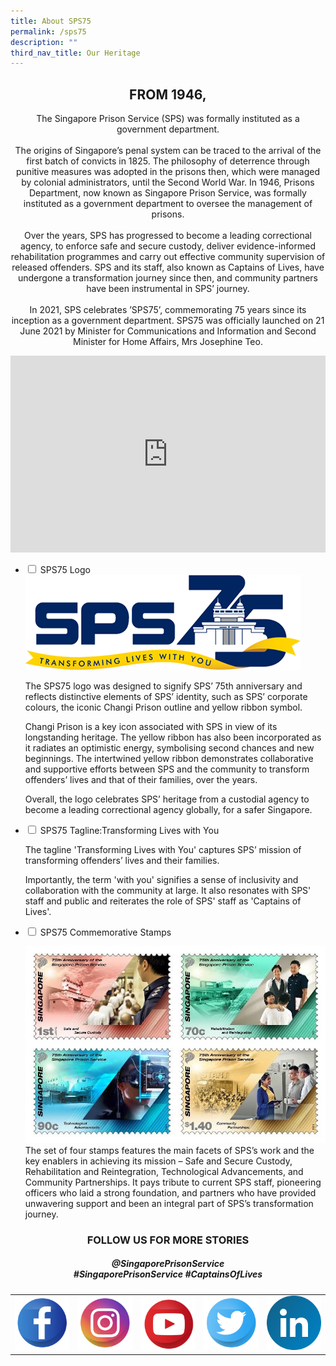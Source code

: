 ```yaml
---
title: About SPS75
permalink: /sps75
description: ""
third_nav_title: Our Heritage
---
```

<!DOCTYPE html>
<html>
<head>
<style>
body {
  background-image: url('/images/SPS75/sps75_faded_bg.png');
  background-repeat: no-repeat;
}
</style>
</head>
<body>
<center><h2>FROM 1946,</h2>
	
<p>The Singapore Prison Service (SPS) was formally instituted as a government department.<br>
&nbsp;<br>
The origins of Singapore’s penal system can be traced to the arrival of the first batch of convicts in 1825. The philosophy of deterrence through punitive measures was adopted in the prisons then, which were managed by colonial administrators, until the Second World War. In 1946, Prisons Department, now known as Singapore Prison Service, was formally instituted as a government department to oversee the management of prisons.<br>
&nbsp;<br>
Over the years, SPS has progressed to become a leading correctional agency, to enforce safe and secure custody, deliver evidence-informed rehabilitation programmes and carry out effective community supervision of released offenders. SPS and its staff, also known as Captains of Lives, have undergone a transformation journey since then, and community partners have been instrumental in SPS’ journey.<br>
&nbsp;<br>
In 2021, SPS celebrates ’SPS75’, commemorating 75 years since its inception as a government department. SPS75 was officially launched on 21 June 2021 by Minister for Communications and Information and Second Minister for Home Affairs, Mrs Josephine Teo.</p></center>
</body>
</html>	

<iframe title="YouTube video player" src="https://www.youtube.com/embed/aZ1DbO7epB0" width="100%" height="315" frameborder="0" allowfullscreen="allowfullscreen"></iframe>


<ul class="jekyllcodex_accordion">
  <li>
    <input type="checkbox" id="accordion1">
    <label for="accordion1">SPS75 Logo</label>
    <div>
      <img src="/images/SPS75/sps75-logo.png" alt=""><br><p>The SPS75 logo was designed to signify SPS’ 75th anniversary and reflects distinctive elements of SPS’ identity, such as SPS’ corporate colours, the iconic Changi Prison outline and yellow ribbon symbol.</p>

<p>Changi Prison is a key icon associated with SPS in view of its longstanding heritage. The yellow ribbon has also been incorporated as it radiates an optimistic energy, symbolising second chances and new beginnings. The intertwined yellow ribbon demonstrates collaborative and supportive efforts between SPS and the community to transform offenders’ lives and that of their families, over the years.</p>

<p>Overall, the logo celebrates SPS’ heritage from a custodial agency to become a leading correctional agency globally, for a safer Singapore.</p>
    </div>
	</li>  
  <li>
    <input type="checkbox" id="accordion2">
    <label for="accordion2">SPS75 Tagline:Transforming Lives with You</label>
    <div>
      <p>The tagline 'Transforming Lives with You' captures SPS’ mission of transforming offenders’ lives and their families.</p><p>Importantly, the term 'with you' signifies a sense of inclusivity and collaboration with the community at large. It also resonates with SPS' staff and public and reiterates the role of SPS' staff as 'Captains of Lives'.</p>
    </div>
  </li>
  <li>
    <input type="checkbox" id="accordion3">
    <label for="accordion3">SPS75 Commemorative Stamps</label>
    <div>
      <p>
       <img src="/images/SPS75/sps75-stamps-cropped.jpg" alt=""><br>The set of four stamps features the main facets of SPS’s work and the key enablers in achieving its mission – Safe and Secure Custody, Rehabilitation and Reintegration, Technological Advancements, and Community Partnerships. It pays tribute to current SPS staff, pioneering officers who laid a strong foundation, and partners who have provided unwavering support and been an integral part of SPS’s transformation journey.
      </p>
    </div>
  </li>
</ul>

<center><h3> FOLLOW US FOR MORE STORIES </h3>
<h5>@SingaporePrisonService<br>
	#SingaporePrisonService #CaptainsOfLives<h5>
	
<table style="width: 100%; border-collapse: collapse;" border="0">
<tbody>
<tr>
<td style="width: 20%; text-align: center;"><a href="https://www.facebook.com/SingaporePrisonService">
  <img src="/images/SPS75/facebook.png" alt="">
</a></td>
<td style="width: 20%; text-align: center;"><a href="https://www.instagram.com/singaporeprisonservice/">
  <img src="/images/SPS75/instagram.png" alt="">
</a></td>
<td style="width: 20%; text-align: center;"><a href="https://www.youtube.com/c/SingaporePrisonService/videos">
  <img src="/images/SPS75/youtube.png" alt="">
</a></td>
<td style="width: 20%; text-align: center;"><a href="https://www.twitter.com/SingaporePrison">
  <img src="/images/SPS75/twitter.png" alt="">
</a></td>
<td style="width: 20%; text-align: center;"><a href="https://sg.linkedin.com/company/singaporeprisonservice">
  <img src="/images/SPS75/linkedin.png" alt="">
</a></td>
</tr>
</tbody>
</table>